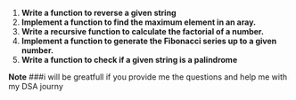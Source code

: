 1. **Write a function to reverse a given string**
2. **Implement a function to find the maximum element in an aray.**
3. **Write a recursive function to calculate the factorial of a number.**
4. **Implement a function to generate the Fibonacci series up to a given number.**
5. **Write a function to check if a given string is a palindrome**



**Note** ###i will be greatfull if you provide me the questions and help me with my DSA journy 